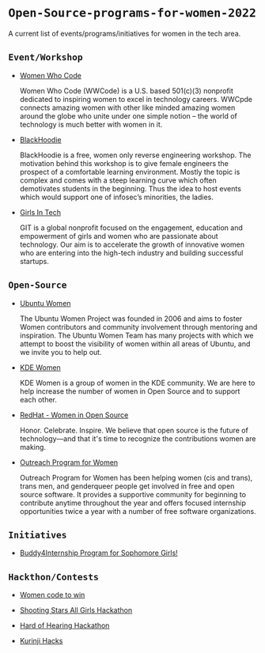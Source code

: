 # `Open-Source-programs-for-women-2022`
A current list of events/programs/initiatives for women in the tech area.


## `Event/Workshop`
 - [Women Who Code](https://www.womenwhocode.com) 

    Women Who Code (WWCode) is a U.S. based 501(c)(3) nonprofit dedicated to inspiring women to excel in technology careers. WWCpde connects amazing women with other like minded amazing women around the globe who unite under one simple notion – the world of technology is much better with women in it.
- [BlackHoodie](https://www.blackhoodie.re/)

    BlackHoodie is a free, women only reverse engineering workshop. The motivation behind this workshop is to give female engineers the prospect of a comfortable learning environment. Mostly the topic is complex and comes with a steep learning curve which often demotivates students in the beginning. Thus the idea to host events which would support one of infosec’s minorities, the ladies.
- [Girls In Tech](http://www.girlsintech.org/)

    GIT is a global nonprofit focused on the engagement, education and empowerment of girls and women who are passionate about technology. Our aim is to accelerate the growth of innovative women who are entering into the high-tech industry and building successful startups.


## `Open-Source`

 - [Ubuntu Women](http://wiki.ubuntu-women.org/)

    The Ubuntu Women Project was founded in 2006 and aims to foster Women contributors and community involvement through mentoring and inspiration. The Ubuntu Women Team has many projects with which we attempt to boost the visibility of women within all areas of Ubuntu, and we invite you to help out.
-  [KDE Women](https://community.kde.org/KDE_Women)

    KDE Women is a group of women in the KDE community. We are here to help increase the number of women in Open Source and to support each other.
 - [RedHat - Women in Open Source](https://www.redhat.com/en/about/women-in-open-source)

    Honor. Celebrate. Inspire. We believe that open source is the future of technology—and that it's time to recognize the contributions women are making.
 - [Outreach Program for Women](https://www.gnome.org/opw/)

    Outreach Program for Women has been helping women (cis and trans), trans men, and genderqueer people get involved in free and open source software. It provides a supportive community for beginning to contribute anytime throughout the year and offers focused internship opportunities twice a year with a number of free software organizations.


## `Initiatives`
- [Buddy4Internship Program for Sophomore Girls!](https://docs.google.com/forms/d/1Z8NEX6h3ZUHkQAPJlf6hKdOZHCT-euksl3TqxBInfPQ/viewform?edit_requested=true)
   

## `Hackthon/Contests` 
- [Women code to win](https://www.hackerrank.com/servicenow-women-code-to-win#servicenow)
- [Shooting Stars All Girls Hackathon](https://ssf-all-girls-hackathon.devpost.com/?ref_feature=challenge&ref_medium=discover)

- [Hard of Hearing Hackathon](https://hard-of-hearing-hackathon.devpost.com/?ref_feature=challenge&ref_medium=discover)

- [Kurinji Hacks](https://kurinji-hacks.devpost.com/?ref_feature=challenge&ref_medium=discover)


